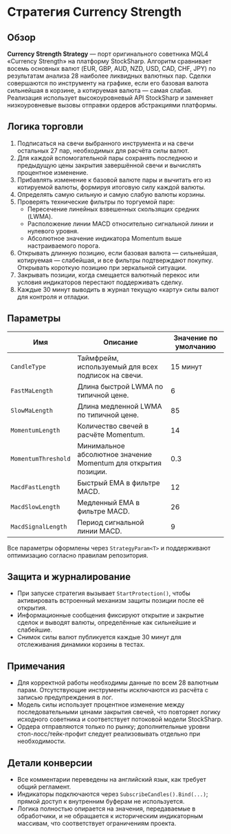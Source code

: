 # Стратегия Currency Strength

## Обзор

**Currency Strength Strategy** — порт оригинального советника MQL4 «Currency Strength» на платформу StockSharp. Алгоритм сравнивает восемь основных валют (EUR, GBP, AUD, NZD, USD, CAD, CHF, JPY) по результатам анализа 28 наиболее ликвидных валютных пар. Сделки совершаются по инструменту на графике, если его базовая валюта сильнейшая в корзине, а котируемая валюта — самая слабая. Реализация использует высокоуровневый API StockSharp и заменяет низкоуровневые вызовы отправки ордеров абстракциями платформы.

## Логика торговли

1. Подписаться на свечи выбранного инструмента и на свечи остальных 27 пар, необходимых для расчёта силы валют.
2. Для каждой вспомогательной пары сохранять последнюю и предыдущую цены закрытия завершённой свечи и вычислять процентное изменение.
3. Прибавлять изменение к базовой валюте пары и вычитать его из котируемой валюты, формируя итоговую силу каждой валюты.
4. Определять самую сильную и самую слабую валюты корзины.
5. Проверять технические фильтры по торгуемой паре:
   - Пересечение линейных взвешенных скользящих средних (LWMA).
   - Расположение линии MACD относительно сигнальной линии и нулевого уровня.
   - Абсолютное значение индикатора Momentum выше настраиваемого порога.
6. Открывать длинную позицию, если базовая валюта — сильнейшая, котируемая — слабейшая, и все фильтры подтверждают покупку. Открывать короткую позицию при зеркальной ситуации.
7. Закрывать позиции, когда смещается валютный перекос или условия индикаторов перестают поддерживать сделку.
8. Каждые 30 минут выводить в журнал текущую «карту» силы валют для контроля и отладки.

## Параметры

| Имя | Описание | Значение по умолчанию |
| --- | --- | --- |
| `CandleType` | Таймфрейм, используемый для всех подписок на свечи. | 15 минут |
| `FastMaLength` | Длина быстрой LWMA по типичной цене. | 6 |
| `SlowMaLength` | Длина медленной LWMA по типичной цене. | 85 |
| `MomentumLength` | Количество свечей в расчёте Momentum. | 14 |
| `MomentumThreshold` | Минимальное абсолютное значение Momentum для открытия позиции. | 0.3 |
| `MacdFastLength` | Быстрый EMA в фильтре MACD. | 12 |
| `MacdSlowLength` | Медленный EMA в фильтре MACD. | 26 |
| `MacdSignalLength` | Период сигнальной линии MACD. | 9 |

Все параметры оформлены через `StrategyParam<T>` и поддерживают оптимизацию согласно правилам репозитория.

## Защита и журналирование

- При запуске стратегия вызывает `StartProtection()`, чтобы активировать встроенный механизм защиты позиции после её открытия.
- Информационные сообщения фиксируют открытие и закрытие сделок и выводят валюты, определённые как сильнейшие и слабейшие.
- Снимок силы валют публикуется каждые 30 минут для отслеживания динамики корзины в тестах.

## Примечания

- Для корректной работы необходимы данные по всем 28 валютным парам. Отсутствующие инструменты исключаются из расчёта с записью предупреждения в лог.
- Модель силы использует процентное изменение между последовательными ценами закрытия свечей, что повторяет логику исходного советника и соответствует потоковой модели StockSharp.
- Ордера отправляются только по рынку; дополнительные уровни стоп-лосс/тейк-профит следует реализовывать отдельно при необходимости.

## Детали конверсии

- Все комментарии переведены на английский язык, как требует общий регламент.
- Индикаторы подключаются через `SubscribeCandles().Bind(...)`; прямой доступ к внутренним буферам не используется.
- Логика полностью опирается на значения, передаваемые в обработчики, и не обращается к историческим индикаторным массивам, что соответствует ограничениям проекта.
